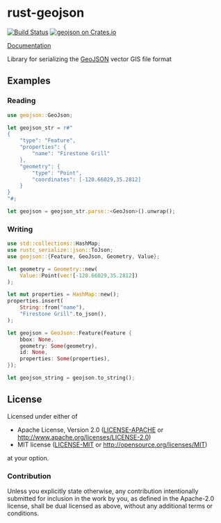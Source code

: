 rust-geojson
============

[![Build Status](https://travis-ci.org/georust/rust-geojson.svg)](https://travis-ci.org/georust/rust-geojson)
[![geojson on Crates.io](https://meritbadge.herokuapp.com/geojson)](https://crates.io/crates/geojson)

[Documentation](https://georust.github.io/rust-geojson/)

Library for serializing the [GeoJSON](http://geojson.org) vector GIS file format

## Examples

### Reading

```rust
use geojson::GeoJson;

let geojson_str = r#"
{
    "type": "Feature",
    "properties": {
        "name": "Firestone Grill"
    },
    "geometry": {
        "type": "Point",
        "coordinates": [-120.66029,35.2812]
    }
}
"#;

let geojson = geojson_str.parse::<GeoJson>().unwrap();
```

### Writing

```rust
use std::collections::HashMap;
use rustc_serialize::json::ToJson;
use geojson::{Feature, GeoJson, Geometry, Value};

let geometry = Geometry::new(
    Value::Point(vec![-120.66029,35.2812])
);

let mut properties = HashMap::new();
properties.insert(
    String::from("name"),
    "Firestone Grill".to_json(),
);

let geojson = GeoJson::Feature(Feature {
    bbox: None,
    geometry: Some(geometry),
    id: None,
    properties: Some(properties),
});

let geojson_string = geojson.to_string();
```

## License

Licensed under either of

 * Apache License, Version 2.0 ([LICENSE-APACHE](LICENSE-APACHE) or http://www.apache.org/licenses/LICENSE-2.0)
 * MIT license ([LICENSE-MIT](LICENSE-MIT) or http://opensource.org/licenses/MIT)

at your option.

### Contribution

Unless you explicitly state otherwise, any contribution intentionally submitted
for inclusion in the work by you, as defined in the Apache-2.0 license, shall be dual licensed as above, without any
additional terms or conditions.
